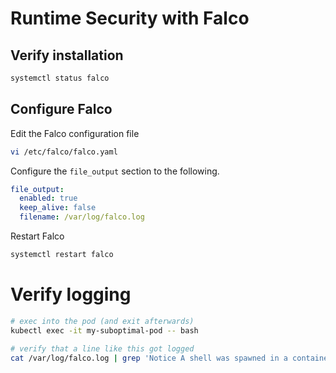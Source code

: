 
# Runtime Security with Falco

## Verify installation

```bash
systemctl status falco
```

## Configure Falco

Edit the Falco configuration file
```bash
vi /etc/falco/falco.yaml
```

Configure the `file_output` section to the following.
```yaml
file_output:
  enabled: true
  keep_alive: false
  filename: /var/log/falco.log
```

Restart Falco
```bash
systemctl restart falco
```

# Verify logging

```bash
# exec into the pod (and exit afterwards)
kubectl exec -it my-suboptimal-pod -- bash

# verify that a line like this got logged
cat /var/log/falco.log | grep 'Notice A shell was spawned in a container with an attached terminal'
```

